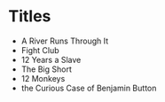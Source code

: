 # Titles

- A River Runs Through It
- Fight Club
- 12 Years a Slave
- The Big Short
- 12 Monkeys
- the Curious Case of Benjamin Button

